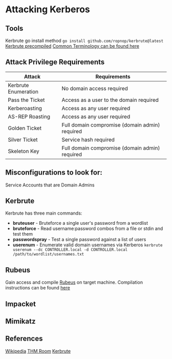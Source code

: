 # Attacking Kerberos
## Tools
Kerbrute go install method `go install github.com/ropnop/kerbrute@latest`  
[Kerbrute precompiled](https://github.com/ropnop/kerbrute/releases)
[Common Terminology can be found here]()


## Attack Privilege Requirements
Attack |  Requirements
--- | ---
Kerbrute Enumeration | No domain access required 
Pass the Ticket | Access as a user to the domain required
Kerberoasting | Access as any user required
AS-REP Roasting | Access as any user required  
Golden Ticket | Full domain compromise (domain admin) required 
Silver Ticket | Service hash required 
Skeleton Key | Full domain compromise (domain admin) required

## Misconfigurations to look for:
Service Accounts that are Domain Admins

## Kerbrute
Kerbrute has three main commands:

-   **bruteuser** - Bruteforce a single user's password from a wordlist
-   **bruteforce** - Read username:password combos from a file or stdin and test them
-   **passwordspray** - Test a single password against a list of users
-   **userenum** - Enumerate valid domain usernames via Kerberos
`kerbrute userenum --dc CONTROLLER.local -d CONTROLLER.local /path/to/wordlist/usernames.txt`

## Rubeus
Gain access and compile [Rubeus](https://github.com/GhostPack/Rubeus) on target machine. Compilation instructions can be found [here](https://github.com/GhostPack/Rubeus#compile-instructions)
## Impacket 
##  Mimikatz
## References
[Wikipedia](https://en.wikipedia.org/wiki/Kerberos_(protocol))
[THM Room](https://tryhackme.com/room/attackingkerberos)
[Kerbrute](https://github.com/ropnop/kerbrute)
